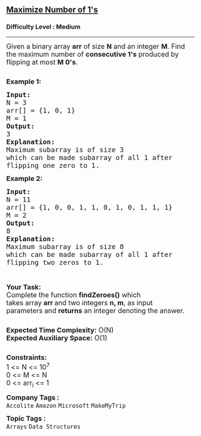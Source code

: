 <h2><a href="https://practice.geeksforgeeks.org/problems/maximize-number-of-1s0905/0">Maximize Number of 1's</a></h2><h3>Difficulty Level : Medium</h3><hr><div class="problems_problem_content__Xm_eO"><p><span style="font-size:18px">Given a binary array <strong>arr</strong> of size <strong>N</strong> and an integer <strong>M</strong>. Find the maximum number of <strong>consecutive 1's</strong> produced by flipping at most <strong>M 0's</strong>.</span><br>
&nbsp;</p>

<p><span style="font-size:18px"><strong>Example 1:</strong></span></p>

<pre><span style="font-size:18px"><strong>Input:
</strong>N = 3
arr[] = {1, 0, 1}
M = 1
<strong>Output:</strong>
3
<strong>Explanation:</strong>
Maximum subarray is of size 3
which can be made subarray of all 1 after
flipping one zero to 1.</span></pre>

<p><span style="font-size:18px"><strong>Example 2:</strong></span></p>

<pre><span style="font-size:18px"><strong>Input:
</strong>N = 11
arr[] = {1, 0, 0, 1, 1, 0, 1, 0, 1, 1, 1}
M = 2
<strong>Output:</strong>
8
<strong>Explanation:</strong>
Maximum subarray is of size 8
which can be made subarray of all 1 after
flipping two zeros to 1.
</span></pre>

<p>&nbsp;</p>

<p><span style="font-size:18px"><strong>Your Task:</strong><br>
Complete the function <strong>findZeroes()</strong>&nbsp;which takes&nbsp;array&nbsp;<strong>arr&nbsp;</strong>and two integers&nbsp;<strong>n, m</strong>,&nbsp;as input parameters&nbsp;and <strong>returns</strong> an integer denoting the answer. </span><br>
&nbsp;</p>

<p><span style="font-size:18px"><strong>Expected Time Complexity:</strong>&nbsp;O(N)<br>
<strong>Expected Auxiliary Space:</strong>&nbsp;O(1)</span><br>
&nbsp;</p>

<p><span style="font-size:18px"><strong>Constraints:</strong><br>
1 &lt;= N &lt;= 10<sup>7</sup><br>
0 &lt;= M &lt;= N<br>
0 &lt;= arr<sub>i</sub> &lt;= 1</span></p>
</div><p><span style=font-size:18px><strong>Company Tags : </strong><br><code>Accolite</code>&nbsp;<code>Amazon</code>&nbsp;<code>Microsoft</code>&nbsp;<code>MakeMyTrip</code>&nbsp;<br><p><span style=font-size:18px><strong>Topic Tags : </strong><br><code>Arrays</code>&nbsp;<code>Data Structures</code>&nbsp;